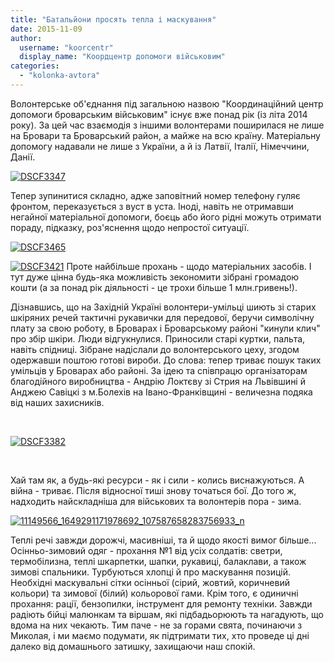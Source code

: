 ```yaml
---
title: "Батальйони просять тепла і маскування"
date: 2015-11-09
author: 
  username: "koorcentr"
  display_name: "Коордцентр допомоги військовим"
categories: 
  - "kolonka-avtora"
---
```


Волонтерське об'єднання під загальною назвою "Координаційний центр допомоги броварським військовим" існує вже понад рік (із літа 2014 року). За цей час взаємодія з іншими волонтерами поширилася не лише на Бровари та Броварський район, а майже на всю країну. Матеріальну допомогу надавали не лише з України, а й із Латвії, Італії, Німеччини, Данії.

[![DSCF3347](https://mpz.brovary.org/wp-content/uploads/2015/11/DSCF3347.jpg)](https://mpz.brovary.org/wp-content/uploads/2015/11/DSCF3347.jpg)

Тепер зупинитися складно, адже заповітний номер телефону гуляє фронтом, переказується з вуст в уста. Іноді, навіть не отримавши негайної матеріальної допомоги, боєць або його рідні можуть отримати пораду, підказку, роз'яснення щодо непростої ситуації.

[![DSCF3465](https://mpz.brovary.org/wp-content/uploads/2015/11/DSCF3465.jpg)](https://mpz.brovary.org/wp-content/uploads/2015/11/DSCF3465.jpg)

[![DSCF3421](https://mpz.brovary.org/wp-content/uploads/2015/11/DSCF3421.jpg)](https://mpz.brovary.org/wp-content/uploads/2015/11/DSCF3421.jpg) Проте найбільше прохань - щодо матеріальних засобів. І тут дуже цінна будь-яка можливість зекономити зібрані громадою кошти (а за понад рік діяльності - це трохи більше 1 млн.гривень!).

Дізнавшись, що на Західній Україні волонтери-умільці шиють зі старих шкіряних речей тактичні рукавички для передової, беручи символічну плату за свою роботу, в Броварах і Броварському районі "кинули клич" про збір шкіри. Люди відгукнулися. Приносили старі куртки, пальта, навіть спідниці. Зібране надіслали до волонтерського цеху, згодом одержавши поштою готові вироби. До слова: тепер триває пошук таких умільців у Броварах або районі. За ідею та співпрацю організаторам благодійного виробництва - Андрію Локтєву зі Стрия на Львівшині й Анджею Савіцкі з м.Болехів на Івано-Франківщині - величезна подяка від наших захисників.

 

[![DSCF3382](https://mpz.brovary.org/wp-content/uploads/2015/11/DSCF3382.jpg)](https://mpz.brovary.org/wp-content/uploads/2015/11/DSCF3382.jpg)

 

Хай там як, а будь-які ресурси - як і сили - колись виснажуються. А війна - триває. Після відносної тиші знову точаться бої. До того ж, надходить найскладніша для військових та волонтерів пора - зима.

[![11149566_1649291171978692_107587658283756933_n](https://mpz.brovary.org/wp-content/uploads/2015/11/11149566_1649291171978692_107587658283756933_n.jpg)](https://mpz.brovary.org/wp-content/uploads/2015/11/11149566_1649291171978692_107587658283756933_n.jpg)

Теплі речі завжди дорожчі, масивніші, та й щодо якості вимог більше... Осінньо-зимовий одяг - прохання №1 від усіх солдатів: светри, термобілизна, теплі шкарпетки, шапки, рукавиці, балаклави, а також зимові спальники. Турбуються хлопці й про маскування позицій. Необхідні маскувальні сітки осінньої (сірий, жовтий, коричневий кольори) та зимової (білий) кольорової гами. Крім того, є одиничні прохання: рації, бензопилки, інструмент для ремонту техніки. Завжди радіють бійці малюнкам та віршам, які підбадьорюють та нагадують, що вдома на них чекають. Тим паче - не за горами свята, починаючи з Миколая, і ми маємо подумати, як підтримати тих, хто проведе ці дні далеко від домашнього затишку, захищаючи наш спокій.
